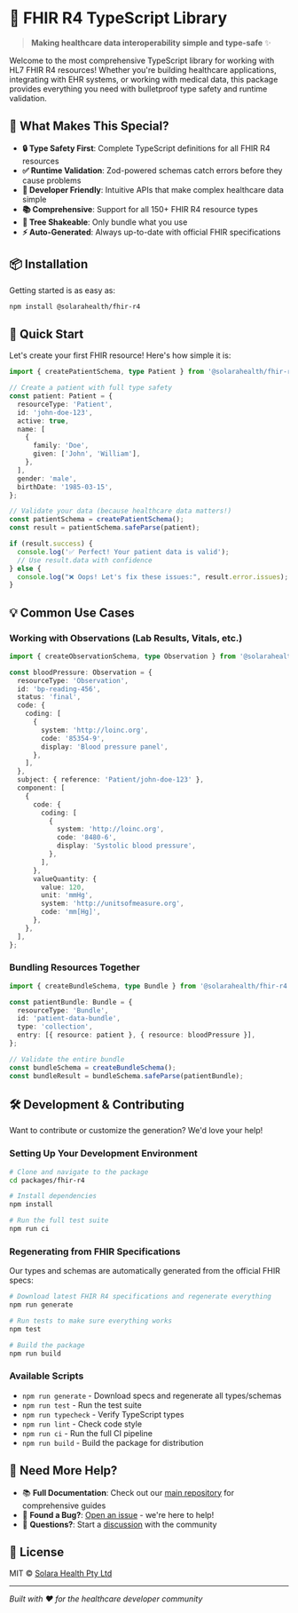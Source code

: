 # 🏥 FHIR R4 TypeScript Library

> **Making healthcare data interoperability simple and type-safe** ✨

Welcome to the most comprehensive TypeScript library for working with HL7 FHIR R4 resources! Whether you're building healthcare applications, integrating with EHR systems, or working with medical data, this package provides everything you need with bulletproof type safety and runtime validation.

## 🎯 What Makes This Special?

- **🔒 Type Safety First**: Complete TypeScript definitions for all FHIR R4 resources
- **✅ Runtime Validation**: Zod-powered schemas catch errors before they cause problems
- **🚀 Developer Friendly**: Intuitive APIs that make complex healthcare data simple
- **📚 Comprehensive**: Support for all 150+ FHIR R4 resource types
- **🌳 Tree Shakeable**: Only bundle what you use
- **⚡ Auto-Generated**: Always up-to-date with official FHIR specifications

## 📦 Installation

Getting started is as easy as:

```bash
npm install @solarahealth/fhir-r4
```

## 🚀 Quick Start

Let's create your first FHIR resource! Here's how simple it is:

```typescript
import { createPatientSchema, type Patient } from '@solarahealth/fhir-r4';

// Create a patient with full type safety
const patient: Patient = {
  resourceType: 'Patient',
  id: 'john-doe-123',
  active: true,
  name: [
    {
      family: 'Doe',
      given: ['John', 'William'],
    },
  ],
  gender: 'male',
  birthDate: '1985-03-15',
};

// Validate your data (because healthcare data matters!)
const patientSchema = createPatientSchema();
const result = patientSchema.safeParse(patient);

if (result.success) {
  console.log('✅ Perfect! Your patient data is valid');
  // Use result.data with confidence
} else {
  console.log("❌ Oops! Let's fix these issues:", result.error.issues);
}
```

## 💡 Common Use Cases

### Working with Observations (Lab Results, Vitals, etc.)

```typescript
import { createObservationSchema, type Observation } from '@solarahealth/fhir-r4';

const bloodPressure: Observation = {
  resourceType: 'Observation',
  id: 'bp-reading-456',
  status: 'final',
  code: {
    coding: [
      {
        system: 'http://loinc.org',
        code: '85354-9',
        display: 'Blood pressure panel',
      },
    ],
  },
  subject: { reference: 'Patient/john-doe-123' },
  component: [
    {
      code: {
        coding: [
          {
            system: 'http://loinc.org',
            code: '8480-6',
            display: 'Systolic blood pressure',
          },
        ],
      },
      valueQuantity: {
        value: 120,
        unit: 'mmHg',
        system: 'http://unitsofmeasure.org',
        code: 'mm[Hg]',
      },
    },
  ],
};
```

### Bundling Resources Together

```typescript
import { createBundleSchema, type Bundle } from '@solarahealth/fhir-r4';

const patientBundle: Bundle = {
  resourceType: 'Bundle',
  id: 'patient-data-bundle',
  type: 'collection',
  entry: [{ resource: patient }, { resource: bloodPressure }],
};

// Validate the entire bundle
const bundleSchema = createBundleSchema();
const bundleResult = bundleSchema.safeParse(patientBundle);
```

## 🛠️ Development & Contributing

Want to contribute or customize the generation? We'd love your help!

### Setting Up Your Development Environment

```bash
# Clone and navigate to the package
cd packages/fhir-r4

# Install dependencies
npm install

# Run the full test suite
npm run ci
```

### Regenerating from FHIR Specifications

Our types and schemas are automatically generated from the official FHIR specs:

```bash
# Download latest FHIR R4 specifications and regenerate everything
npm run generate

# Run tests to make sure everything works
npm test

# Build the package
npm run build
```

### Available Scripts

- `npm run generate` - Download specs and regenerate all types/schemas
- `npm run test` - Run the test suite
- `npm run typecheck` - Verify TypeScript types
- `npm run lint` - Check code style
- `npm run ci` - Run the full CI pipeline
- `npm run build` - Build the package for distribution

## 📖 Need More Help?

- 📚 **Full Documentation**: Check out our [main repository](https://github.com/SolaraHealthAU/fhir) for comprehensive guides
- 🐛 **Found a Bug?**: [Open an issue](https://github.com/SolaraHealthAU/fhir/issues) - we're here to help!
- 💬 **Questions?**: Start a [discussion](https://github.com/SolaraHealthAU/fhir/discussions) with the community

## 📄 License

MIT © [Solara Health Pty Ltd](https://github.com/SolaraHealthAU)

---

_Built with ❤️ for the healthcare developer community_

